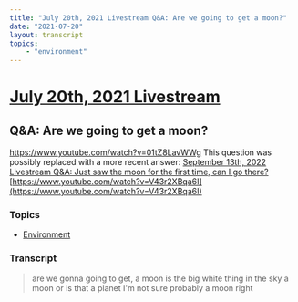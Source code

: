 ```yaml
---
title: "July 20th, 2021 Livestream Q&A: Are we going to get a moon?"
date: "2021-07-20"
layout: transcript
topics:
    - "environment"
---
```

# [July 20th, 2021 Livestream](../2021-07-20.md)
## Q&A: Are we going to get a moon?
https://www.youtube.com/watch?v=01tZ8LavWWg
This question was possibly replaced with a more recent answer: [September 13th, 2022 Livestream Q&A: Just saw the moon for the first time, can I go there?](./yt-V43r2XBqa6I.md) [https://www.youtube.com/watch?v=V43r2XBqa6I](https://www.youtube.com/watch?v=V43r2XBqa6I)


### Topics
* [Environment](../topics/environment.md)

### Transcript

> are we gonna going to get, a moon is the big white thing in the sky a moon or is that a planet I'm not sure probably a moon right
